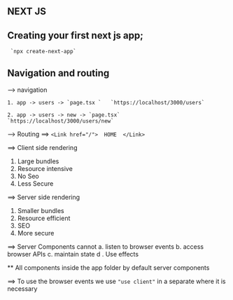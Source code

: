 ## NEXT JS

## Creating your first next js app;

     `npx create-next-app`

## Navigation and routing

--> navigation

    1. app -> users -> `page.tsx `   `https://localhost/3000/users`

    2. app -> users -> new -> `page.tsx`  `https://localhost/3000/users/new`

--> Routing ==> `<Link href="/">  HOME  </Link>`

==> Client side rendering

1. Large bundles
2. Resource intensive
3. No Seo
4. Less Secure

==> Server side rendering

1. Smaller bundles
2. Resource efficient
3. SEO
4. More secure

==> Server Components cannot
a. listen to browser events
b. access browser APIs
c. maintain state
d . Use effects

\*\* All components inside the app folder by default server components

==> To use the browser events we use `"use client"` in a separate where it is necessary
